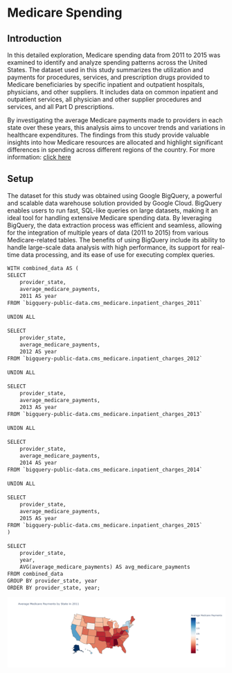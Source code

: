<!DOCTYPE html>
<html>
    <h1>Medicare Spending</h1>
    <section id='Introduction'>
    <h2>Introduction</h2>
        <p>
In this detailed exploration, Medicare spending data from 2011 to 2015 was examined to identify and analyze spending patterns across the United States. The dataset used in this study summarizes the utilization and payments for procedures, services, and prescription drugs provided to Medicare beneficiaries by specific inpatient and outpatient hospitals, physicians, and other suppliers. It includes data on common inpatient and outpatient services, all physician and other supplier procedures and services, and all Part D prescriptions.
    
By investigating the average Medicare payments made to providers in each state over these years, this analysis aims to uncover trends and variations in healthcare expenditures. The findings from this study provide valuable insights into how Medicare resources are allocated and highlight significant differences in spending across different regions of the country. For more information: <a href="https://data.cms.gov/tools">click here</a>
</p>
    </section>
    <section id='setup'>
        <h2>Setup</h2>
        <p> The dataset for this study was obtained using Google BigQuery, a powerful and scalable data warehouse solution provided by Google Cloud. BigQuery enables users to run fast, SQL-like queries on large datasets, making it an ideal tool for handling extensive Medicare spending data. By leveraging BigQuery, the data extraction process was efficient and seamless, allowing for the integration of multiple years of data (2011 to 2015) from various Medicare-related tables. The benefits of using BigQuery include its ability to handle large-scale data analysis with high performance, its support for real-time data processing, and its ease of use for executing complex queries.
        </p>

<!-- Gets data from 2011 to 2015 -->
    WITH combined_data AS (
    SELECT 
        provider_state,
        average_medicare_payments,
        2011 AS year
    FROM `bigquery-public-data.cms_medicare.inpatient_charges_2011`
    
    UNION ALL
    
    SELECT 
        provider_state,
        average_medicare_payments,
        2012 AS year
    FROM `bigquery-public-data.cms_medicare.inpatient_charges_2012`
  
    UNION ALL
    
    SELECT
        provider_state,
        average_medicare_payments,
        2013 AS year
    FROM `bigquery-public-data.cms_medicare.inpatient_charges_2013`
    
    UNION ALL
    
    SELECT 
        provider_state,
        average_medicare_payments,
        2014 AS year
    FROM `bigquery-public-data.cms_medicare.inpatient_charges_2014`
    
    UNION ALL
    
    SELECT
        provider_state,
        average_medicare_payments,
        2015 AS year
    FROM `bigquery-public-data.cms_medicare.inpatient_charges_2015`
    )
    
    SELECT
        provider_state,
        year,
        AVG(average_medicare_payments) AS avg_medicare_payments
    FROM combined_data
    GROUP BY provider_state, year
    ORDER BY provider_state, year;
</section>

<img src='map_2011.jpg' />
</html>




